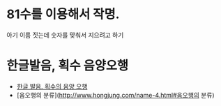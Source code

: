 # 81수를 이용해서 작명.

아기 이름 짓는데 숫자를 맞춰서 지으려고 하기

# 한글발음, 획수 음양오행

- [한글 발음. 획수의 음양 오행](http://www.happyname.co.kr/name/index_name_08.htm)
- [음오행의 분류](http://www.hongjung.com/name-4.html#음오행의 분류)